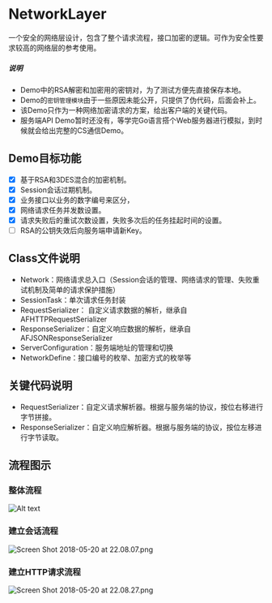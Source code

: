 # NetworkLayer
一个安全的网络层设计，包含了整个请求流程，接口加密的逻辑。可作为安全性要求较高的网络层的参考使用。

##### 说明
- Demo中的RSA解密和加密用的密钥对，为了测试方便先直接保存本地。
- Demo的`密钥管理模块`由于一些原因未能公开，只提供了伪代码，后面会补上。
- 该Demo只作为一种网络加密请求的方案，给出客户端的关键代码。
- 服务端API Demo暂时还没有，等学完Go语言搭个Web服务器进行模拟，到时候就会给出完整的CS通信Demo。

## Demo目标功能
- [x] 基于RSA和3DES混合的加密机制。
- [x] Session会话过期机制。
- [x] 业务接口以业务的数字编号来区分，
- [x] 网络请求任务并发数设置。
- [x] 请求失败后的重试次数设置，失败多次后的任务挂起时间的设置。
- [ ] RSA的公钥失效后向服务端申请新Key。

## Class文件说明
- Network：网络请求总入口（Session会话的管理、网络请求的管理、失败重试机制及简单的请求保护措施）
- SessionTask：单次请求任务封装
- RequestSerializer：  自定义请求数据的解析，继承自AFHTTPRequestSerializer
- ResponseSerializer：自定义响应数据的解析，继承自AFJSONResponseSerializer
- ServerConfiguration：服务端地址的管理和切换
- NetworkDefine：接口编号的枚举、加密方式的枚举等

## 关键代码说明

- RequestSerializer：自定义请求解析器。根据与服务端的协议，按位右移进行字节拼接。
- ResponseSerializer：自定义响应解析器。根据与服务端的协议，按位左移进行字节读取。


## 流程图示

### 整体流程
![Alt text](https://upload-images.jianshu.io/upload_images/5076132-8cbe10dc027e80ec.png?imageMogr2/auto-orient/strip%7CimageView2/2/w/1240)


### 建立会话流程
![Screen Shot 2018-05-20 at 22.08.07.png](https://upload-images.jianshu.io/upload_images/5076132-4cfe516050c49b8d.png?imageMogr2/auto-orient/strip%7CimageView2/2/w/1240)

### 建立HTTP请求流程
![Screen Shot 2018-05-20 at 22.08.27.png](https://upload-images.jianshu.io/upload_images/5076132-5e9eb7cdc30e8365.png?imageMogr2/auto-orient/strip%7CimageView2/2/w/1240)



